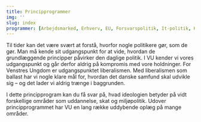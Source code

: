 ```yaml
---
title: Principprogrammer
img: ''
slug: index
programmer: [Arbejdsmarked, Erhverv, EU, Forsvarspolitik, It-politik, Klima, Kultur, Miljø, Religion, Retspolitik, Skat og finans, Social, Sundhed, Trafik og transport, Uddannelse, Udenrigspolitik, Udlændinge og integration]
---
```


<!-- slug: er det url som siden har, skrevet i 'kebab-case' -->
<!-- Tilføj artiklens billede til static/images, og indsæt fil navnet her -->

Til tider kan det være svært at forstå, hvorfor nogle politikere gør, som de gør. Man må kende sit udgangspunkt for at vide, hvordan de grundlæggende principper påvirker den daglige politik. I VU kender vi vores udgangspunkt og går derfor aldrig på kompromis med vore holdninger. For Venstres Ungdom er udgangspunktet liberalismen. Med liberalismen som ballast har vi nogle klare mål for, hvordan det danske samfund skal udvikle sig – og det lader vi aldrig trænge i baggrunden.

I dette principprogram kan du få svar på, hvad ideologien betyder på vidt forskellige områder som uddannelse, skat og miljøpolitik. Udover principprogrammet har VU en lang række uddybende oplæg på mange områder.
